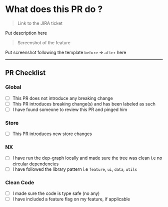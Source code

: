 # What does this PR do ?

> Link to the JIRA ticket

Put description here

> Screenshot of the feature

Put screenshot following the template `before` => `after` here

---

## PR Checklist

### Global

- [ ] This PR does not introduce any breaking change
- [ ] This PR introduces breaking change(s) and has been labeled as such
- [ ] I have found someone to review this PR and pinged him

### Store

- [ ] This PR introduces new store changes

### NX

- [ ] I have run the dep-graph locally and made sure the tree was clean i.e no circular dependencies
- [ ] I have followed the library pattern i.e `feature`, `ui`, `data`, `utils`

### Clean Code

- [ ] I made sure the code is type safe (no any)
- [ ] I have included a feature flag on my feature, if applicable
